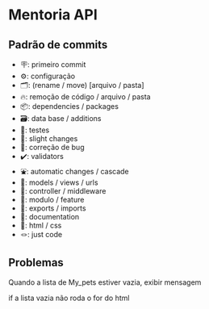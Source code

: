 # Mentoria API


## Padrão de commits
- 🪧: primeiro commit
- ⚙️: configuração
- 🗂️: (rename / move) [arquivo / pasta]
- 🔥: remoção de código / arquivo / pasta
- 📦: dependencies / packages
- 🗃️: data base / additions
- 🧪: testes
- 👀: slight changes
- 🐛: correção de bug
- ✔️: validators
- ⛲: automatic changes / cascade
- 📝: models / views / urls
- 🧰: controller / middleware
- 🧩: modulo / feature
- 🧾: exports / imports
- 📑: documentation
- 🔨: html / css
- 🪢: just code

## Problemas

Quando a lista de My_pets estiver vazia, exibir mensagem 

if a lista vazia não roda o for do html